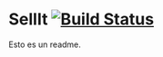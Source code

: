 SellIt  [![Build Status](https://magnum.travis-ci.com/FelipeBuiles/SellIt.svg?token=ExmJBzcGFJTk9AgiSe8t&branch=master)](https://magnum.travis-ci.com/FelipeBuiles/SellIt)
======

Esto es un readme.
